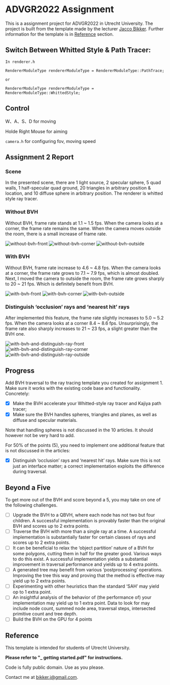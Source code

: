 # ADVGR2022 Assignment

This is a assignment project for ADVGR2022 in Utrecht University. The project is built from the template made by the lecturer [Jacco Bikker](https://github.com/jbikker). Further information for the template is in [Reference](#Reference) section.

## Switch Between Whitted Style & Path Tracer:

```
In renderer.h

RendererModuleType rendererModuleType = RendererModuleType::PathTrace;

or

RendererModuleType rendererModuleType = RendererModuleType::WhittedStyle;
```

## Control

W、A、S、D for moving

Holde Right Mouse for aiming

`camera.h` for configuring fov, moving speed

## Assignment 2 Report

### Scene
In the presented scene, there are 1 light source, 2 specular sphere, 5 quad walls, 1 half-specular quad ground, 20 triangles in arbitrary position & location, and 10 diffuse sphere in arbitrary position. The renderer is whitted style ray tracer.

### Without BVH
Without BVH, frame rate stands at 1.1 ~ 1.5 fps. When the camera looks at a corner, the frame rate remains the same. When the camera moves outside the room, there is a small increase of frame rate.

![without-bvh-front](readme_assets/without-bvh-front.png)
![without-bvh-corner](readme_assets/without-bvh-corner.png)
![without-bvh-outside](readme_assets/without-bvh-outside.png)

### With BVH
Without BVH, frame rate increase to 4.6 ~ 4.8 fps. When the camera looks at a corner, the frame rate grows to 7.1 ~ 7.9 fps, which is almost doubled. Next, I moved the camera to outside the room, the frame rate grows sharply to 20 ~ 21 fps. Which is definitely benefit from BVH.

![with-bvh-front](readme_assets/with-bvh-front.png)
![with-bvh-corner](readme_assets/with-bvh-corner.png)
![with-bvh-outside](readme_assets/with-bvh-outside.png)

### Distinguish ‘occlusion’ rays and ‘nearest hit’ rays
After implemented this feature, the frame rate slightly increases to 5.0 ~ 5.2 fps. When the camera looks at a corner 8.4 ~ 8.6 fps. Unsurprisingly, the frame rate also sharply increases to 21 ~ 23 fps, a slight greater than the BVH one.

![with-bvh-and-distinguish-ray-front](readme_assets/with-bvh-and-distinguish-ray-front.png)
![with-bvh-and-distinguish-ray-corner](readme_assets/with-bvh-and-distinguish-ray-corner.png)
![with-bvh-and-distinguish-ray-outside](readme_assets/with-bvh-and-distinguish-ray-outside.png)

## Progress

Add BVH traversal to the ray tracing template you created for assignment 1. Make sure it works with the existing
code base and functionality. Concretely:

- [x] Make the BVH accelerate your Whitted-style ray tracer and Kajiya path tracer;
- [x] Make sure the BVH handles spheres, triangles and planes, as well as diffuse and specular materials.

Note that handling spheres is not discussed in the 10 articles. It should however not be very hard to add.

For 50% of the points (5), you need to implement one additional feature that is not discussed in the articles:

- [x] Distinguish ‘occlusion’ rays and ‘nearest hit’ rays. Make sure this is not just an interface matter; a correct implementation exploits the difference during traversal.

## Beyond a Five

To get more out of the BVH and score beyond a 5, you may take on one of the following challenges.

- [ ] Upgrade the BVH to a QBVH, where each node has not two but four children. A successful implementation is provably faster than the original BVH and scores up to 2 extra points.
- [ ] Traverse the BVH with more than a single ray at a time. A successful implementation is substantially faster for certain classes of rays and scores up to 2 extra points.
- [ ] It can be beneficial to relax the ‘object partition’ nature of a BVH for some polygons, cutting them in half for the greater good. Various ways to do this exist. A successful implementation yields a substantial improvement in traversal performance and yields up to 4 extra points.
- [ ] A generated tree may benefit from various ‘postprocessing’ operations. Improving the tree this way and proving that the method is effective may yield up to 2 extra points.
- [ ] Experimenting with other heuristics than the standard ‘SAH’ may yield op to 1 extra point.
- [ ] An insightful analysis of the behavior of (the performance of) your implementation may yield up to 1 extra point. Data to look for may include node count, summed node area, traversal steps, intersected primitive count and tree depth.
- [ ] Build the BVH on the GPU for 4 points

## Reference

This template is intended for students of Utrecht University.

**Please refer to "\_ getting started.pdf" for instructions.**

Code is fully public domain. Use as you please.

Contact me at bikker.j@gmail.com.
